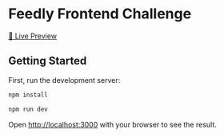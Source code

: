 # Feedly Frontend Challenge

[👀 Live Preview](https://feedly-frontend-challenge-git-main-kirby-mckenzies-projects.vercel.app/)

## Getting Started

First, run the development server:

```bash
npm install

npm run dev
```

Open [http://localhost:3000](http://localhost:3000) with your browser to see the result.
